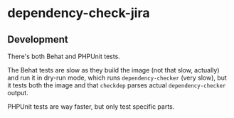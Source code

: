 # dependency-check-jira

## Development

There's both Behat and PHPUnit tests.

The Behat tests are slow as they build the image (not that slow,
actually) and run it in dry-run mode, which runs `dependency-checker`
(very slow), but it tests both the image and that `checkdep` parses
actual `dependency-checker` output.

PHPUnit tests are way faster, but only test specific parts.
